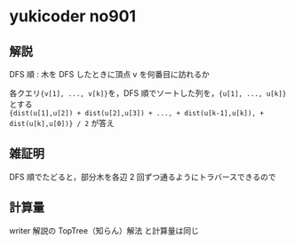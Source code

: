 # yukicoder no901

## 解説

DFS 順 : 木を DFS したときに頂点 v を何番目に訪れるか

各クエリ`{v[1], ..., v[k]}`を，DFS 順でソートした列を，`{u[1], ..., u[k]}`とする  
`{dist(u[1],u[2]) + dist(u[2],u[3]) + ..., + dist(u[k-1],u[k]), + dist(u[k],u[0])} / 2` が答え

## 雑証明

DFS 順でたどると，部分木を各辺 2 回ずつ通るようにトラバースできるので

## 計算量

writer 解説の TopTree（知らん）解法 と計算量は同じ
